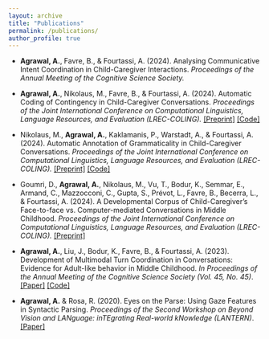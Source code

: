 ```yaml
---
layout: archive
title: "Publications"
permalink: /publications/
author_profile: true
---
```


- **Agrawal, A.**, Favre, B., & Fourtassi, A. (2024). Analysing Communicative Intent Coordination in Child-Caregiver Interactions. *Proceedings of the Annual Meeting of the Cognitive Science Society.*

- **Agrawal, A.**, Nikolaus, M., Favre, B., & Fourtassi, A. (2024). Automatic Coding of Contingency in Child-Caregiver Conversations. *Proceedings of the Joint International Conference on Computational Linguistics, Language Resources, and Evaluation (LREC-COLING).* [\[Preprint\]](https://osf.io/preprints/psyarxiv/hwnms) [\[Code\]](https://github.com/abhishek-agrawal94/childes-contingency)

- Nikolaus, M., **Agrawal, A.**, Kaklamanis, P., Warstadt, A., & Fourtassi, A. (2024). Automatic Annotation of Grammaticality in Child-Caregiver Conversations. *Proceedings of the Joint International Conference on Computational Linguistics, Language Resources, and Evaluation (LREC-COLING).* [\[Preprint\]](https://arxiv.org/pdf/2403.14208.pdf) [\[Code\]](https://github.com/mitjanikolaus/childes-grammaticality)

- Goumri, D., **Agrawal, A.**, Nikolaus, M., Vu, T., Bodur, K., Semmar, E., Armand, C., Mazzocconi, C., Gupta, S., Prévot, L., Favre, B., Becerra, L., & Fourtassi, A. (2024). A Developmental Corpus of Child-Caregiver’s Face-to-face vs. Computer-mediated Conversations in Middle Childhood. *Proceedings of the Joint International Conference on Computational Linguistics, Language Resources, and Evaluation (LREC-COLING).* [\[Preprint\]](https://osf.io/preprints/psyarxiv/9y6ek)

- **Agrawal, A.**, Liu, J., Bodur, K., Favre, B., & Fourtassi, A. (2023). Development of Multimodal Turn Coordination in Conversations: Evidence for Adult-like behavior in Middle Childhood. *In Proceedings of the Annual Meeting of the Cognitive Science Society (Vol. 45, No. 45)*. [\[Paper\]](http://abhishek-agrawal94.github.io/files/agrawal_development_2023.pdf) [\[Code\]](https://github.com/abhishek-agrawal94/BC-MC-Prediction)

- **Agrawal, A.** & Rosa, R. (2020). Eyes on the Parse: Using Gaze Features in Syntactic Parsing. *Proceedings of the Second Workshop on Beyond Vision and LANguage: inTEgrating Real-world kNowledge (LANTERN)*. [\[Paper\]](http://abhishek-agrawal94.github.io/files/2020.lantern-1.1.pdf)